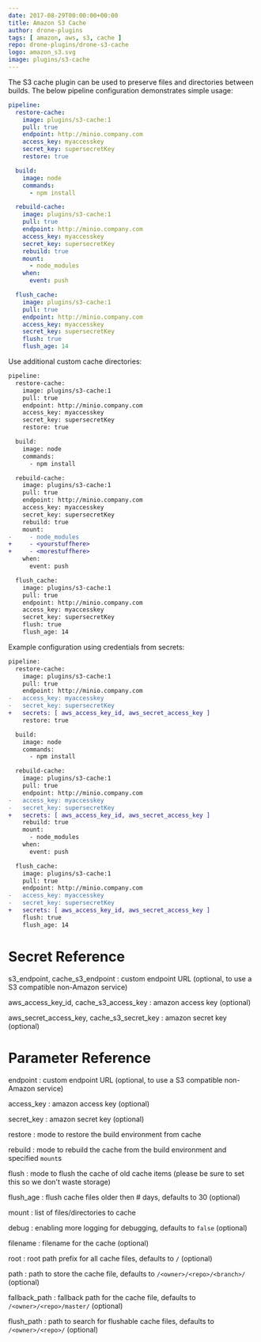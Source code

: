 ```yaml
---
date: 2017-08-29T00:00:00+00:00
title: Amazon S3 Cache
author: drone-plugins
tags: [ amazon, aws, s3, cache ]
repo: drone-plugins/drone-s3-cache
logo: amazon_s3.svg
image: plugins/s3-cache
---
```


The S3 cache plugin can be used to preserve files and directories between builds. The below pipeline configuration demonstrates simple usage:

```yaml
pipeline:
  restore-cache:
    image: plugins/s3-cache:1
    pull: true
    endpoint: http://minio.company.com
    access_key: myaccesskey
    secret_key: supersecretKey
    restore: true

  build:
    image: node
    commands:
      - npm install

  rebuild-cache:
    image: plugins/s3-cache:1
    pull: true
    endpoint: http://minio.company.com
    access_key: myaccesskey
    secret_key: supersecretKey
    rebuild: true
    mount:
      - node_modules
    when:
      event: push

  flush_cache:
    image: plugins/s3-cache:1
    pull: true
    endpoint: http://minio.company.com
    access_key: myaccesskey
    secret_key: supersecretKey
    flush: true
    flush_age: 14
```

Use additional custom cache directories:

```diff
pipeline:
  restore-cache:
    image: plugins/s3-cache:1
    pull: true
    endpoint: http://minio.company.com
    access_key: myaccesskey
    secret_key: supersecretKey
    restore: true

  build:
    image: node
    commands:
      - npm install

  rebuild-cache:
    image: plugins/s3-cache:1
    pull: true
    endpoint: http://minio.company.com
    access_key: myaccesskey
    secret_key: supersecretKey
    rebuild: true
    mount:
-     - node_modules
+     - <yourstuffhere>
+     - <morestuffhere>
    when:
      event: push

  flush_cache:
    image: plugins/s3-cache:1
    pull: true
    endpoint: http://minio.company.com
    access_key: myaccesskey
    secret_key: supersecretKey
    flush: true
    flush_age: 14
```

Example configuration using credentials from secrets:

```diff
pipeline:
  restore-cache:
    image: plugins/s3-cache:1
    pull: true
    endpoint: http://minio.company.com
-   access_key: myaccesskey
-   secret_key: supersecretKey
+   secrets: [ aws_access_key_id, aws_secret_access_key ]
    restore: true

  build:
    image: node
    commands:
      - npm install

  rebuild-cache:
    image: plugins/s3-cache:1
    pull: true
    endpoint: http://minio.company.com
-   access_key: myaccesskey
-   secret_key: supersecretKey
+   secrets: [ aws_access_key_id, aws_secret_access_key ]
    rebuild: true
    mount:
      - node_modules
    when:
      event: push

  flush_cache:
    image: plugins/s3-cache:1
    pull: true
    endpoint: http://minio.company.com
-   access_key: myaccesskey
-   secret_key: supersecretKey
+   secrets: [ aws_access_key_id, aws_secret_access_key ]
    flush: true
    flush_age: 14
```

# Secret Reference

s3_endpoint, cache_s3_endpoint
: custom endpoint URL (optional, to use a S3 compatible non-Amazon service)

aws_access_key_id, cache_s3_access_key
: amazon access key (optional)

aws_secret_access_key, cache_s3_secret_key
: amazon secret key (optional)

# Parameter Reference

endpoint
: custom endpoint URL (optional, to use a S3 compatible non-Amazon service)

access_key
: amazon access key (optional)

secret_key
: amazon secret key (optional)

restore
: mode to restore the build environment from cache

rebuild
: mode to rebuild the cache from the build environment and specified `mount`s

flush
: mode to flush the cache of old cache items (please be sure to set this so we don't waste storage)

flush_age
: flush cache files older then # days, defaults to 30 (optional)

mount
: list of files/directories to cache

debug
: enabling more logging for debugging, defaults to `false` (optional)

filename
: filename for the cache (optional)

root
: root path prefix for all cache files, defaults to `/` (optional)

path
: path to store the cache file, defaults to `/<owner>/<repo>/<branch>/` (optional)

fallback_path
: fallback path for the cache file, defaults to `/<owner>/<repo>/master/` (optional)

flush_path
: path to search for flushable cache files, defaults to `/<owner>/<repo>/` (optional)

